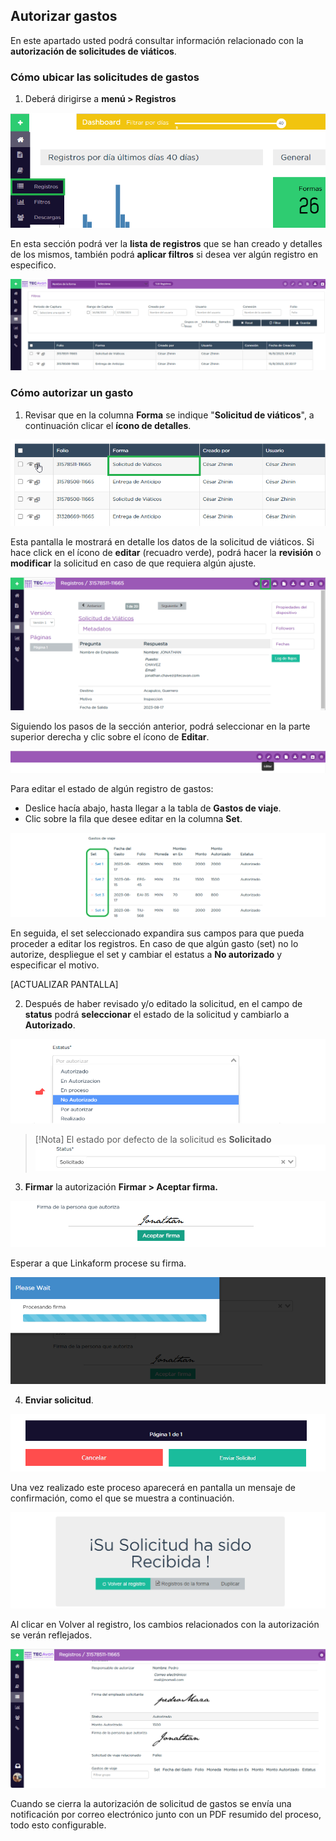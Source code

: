 ## Autorizar gastos

En este apartado usted podrá consultar información relacionado con la **autorización de solicitudes de viáticos**.

### Cómo ubicar las solicitudes de gastos

1. Deberá dirigirse a **menú > Registros**

![Autorizar gastos menú](/imgs/Modulos/Viaticos/forms/autorizar-gastos/1-autorizar-gastos.png)


En esta sección podrá ver la **lista de registros** que se han creado y detalles de los mismos, también podrá **aplicar filtros** si desea ver algún registro en especifico.

![Autorizar gastos menú](/imgs/Modulos/Viaticos/forms/autorizar-gastos/1-1-autorizar-gastos.png)


### Cómo  autorizar un gasto

1. Revisar que en la columna **Forma** se indique "**Solicitud de viáticos**", a continuación clicar el **ícono de detalles**.

![Autorizar gastos menú](/imgs/Modulos/Viaticos/forms/autorizar-gastos/2-autorizar-gastos.png)


Esta pantalla le mostrará en detalle los datos de la solicitud de viáticos. Si hace click en el ícono de **editar** (recuadro verde), podrá hacer la **revisión** o **modificar** la solicitud en caso de que requiera algún ajuste.

![Autorizar gastos menú](/imgs/Modulos/Viaticos/forms//autorizar-gastos/2-1-autorizar-gastos.png)



Siguiendo los pasos de la sección anterior, podrá seleccionar en la parte superior derecha y clic sobre el ícono de **Editar**.

![Campo escribir un comentario](/imgs/Modulos/Viaticos/forms/registrar-gastos/2-ver-registro-gastos.png)

Para editar el estado de algún registro de gastos:

- Deslice hacía abajo, hasta llegar a la tabla de **Gastos de viaje**.
- Clic sobre la fila que desee editar en la columna **Set**.

![Campo escribir un comentario](/imgs/Modulos/Viaticos/forms/registrar-gastos/1-editar-registro-gastos.png)


En seguida, el set seleccionado expandira sus campos para que pueda proceder a editar los registros. En caso de que algún gasto (set) no lo autorize, despliegue el set y cambiar el estatus a **No autorizado** y especificar el motivo.

[ACTUALIZAR PANTALLA] 


2. Después de haber revisado y/o editado la solicitud, en el campo de **status** podrá **seleccionar** el estado de la solicitud y cambiarlo a **Autorizado**. 

![Autorizar gastos menú](/imgs/Modulos/Viaticos/forms/autorizar-gastos/3-autorizar-gastos.png)


>[!Nota]
>El estado por defecto de la solicitud es **Solicitado**
>![Estado solicitud por defecto](/imgs/Modulos/Viaticos/forms/autorizar-gastos/3-1-autorizar-gastos.png)


3. **Firmar** la autorización
**Firmar > Aceptar firma.**

![Autorizar gastos menú](/imgs/Modulos/Viaticos/forms/autorizar-gastos/5-autorizar-gastos.png)


Esperar a que Linkaform procese su firma.

![Procesando firma](/imgs/Modulos/Viaticos/forms/autorizar-gastos/5-2-autorizar-gastos.png)

4. **Enviar solicitud**.

![Enviar solicitud](/imgs/Modulos/Viaticos/forms/autorizar-gastos/6-autorizar-gastos.png)

Una vez realizado este proceso aparecerá en pantalla un mensaje de confirmación, como el que se muestra a continuación.

![Mensaje de confirmación](/imgs/Modulos/Viaticos/forms/autorizar-gastos/7-autorizar-gastos.png)

Al clicar  en Volver al registro, los cambios relacionados con la autorización se verán reflejados.


![Cambios guardados](/imgs/Modulos/Viaticos/forms/autorizar-gastos/8-autorizar-gastos.png)


Cuando se cierra la autorización de solicitud de gastos se envía una notificación por correo electrónico junto con un PDF resumido del proceso, todo esto configurable.